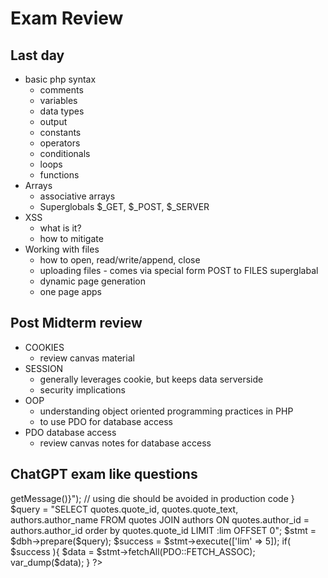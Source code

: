 # Exam Review

## Last day
  - basic php syntax
      - comments
      - variables
      - data types
      - output
      - constants
      - operators
      - conditionals
      - loops
      - functions
  - Arrays
      - associative arrays
      - Superglobals $_GET, $_POST, $_SERVER
  - XSS
      - what is it?
      - how to mitigate
  - Working with files
      - how to open, read/write/append, close
      - uploading files - comes via special form POST to FILES superglabal
      - dynamic page generation
      - one page apps

## Post Midterm review
  - COOKIES
      - review canvas material
  - SESSION
      - generally leverages cookie, but keeps data serverside
      - security implications
  - OOP
      - understanding object oriented programming practices in PHP
      - to use PDO for database access
  - PDO database access
      - review canvas notes for database access
   
## ChatGPT exam like questions


<?php

try {
    $dbh = new PDO("mysql:host=localhost;dbname=lovie","root", "");
 } catch (Exception $e) {
    die("ERROR: Couldn't connect. {$e->getMessage()}"); 
    // using die should be avoided in production code
 }

 $query = "SELECT quotes.quote_id, quotes.quote_text, authors.author_name
 FROM quotes JOIN authors ON quotes.author_id = authors.author_id
 order by quotes.quote_id
 LIMIT :lim OFFSET 0";

$stmt = $dbh->prepare($query);
$success = $stmt->execute(['lim' => 5]);

if( $success ){

    $data = $stmt->fetchAll(PDO::FETCH_ASSOC);

    var_dump($data);
}


?>
